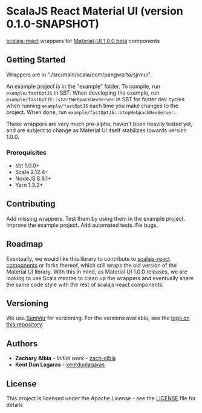 # ScalaJS React Material UI (version 0.1.0-SNAPSHOT)

[scalajs-react](https://github.com/japgolly/scalajs-react) wrappers for [Material-UI 1.0.0 beta](material-ui-next.com) components

## Getting Started

Wrappers are in "./src/main/scala/com/pangwarta/sjrmui".

An example project is in the "example" folder. To compile, run `example/fastOptJS` in SBT. When developing the example, run `example/fastOptJS::startWebpackDevServer` in SBT for faster dev cycles when running `example/fastOptJS` each time you make changes to the project. When done, run `example/fastOptJS::stopWebpackDevServer`. 

These wrappers are very much pre-alpha, haven't been heavily tested yet, and are subject to change as Material UI itself stabilizes towards version 1.0.0.

### Prerequisites

- sbt 1.0.0+
- Scala 2.12.4+
- NodeJS 8.9.1+
- Yarn 1.3.2+

## Contributing

Add missing wrappers. Test them by using them in the example project. Improve the example project. Add automated tests. Fix bugs.

## Roadmap

Eventually, we would like this library to contribute to [scalajs-react components](https://github.com/chandu0101/scalajs-react-components) or forks thereof, which still wraps the old version of the Material UI library. With this in mind, as Material UI 1.0.0 releases, we are looking to use Scala macros to clean up the wrappers and eventually share the same code style with the rest of scalajs-react components.

## Versioning

We use [SemVer](http://semver.org/) for versioning. For the versions available, see the [tags on this repository](https://github.com/your/project/tags). 

## Authors

* **Zachary Albia** - *Initial work* - [zach-albia](https://github.com/zach-albia)
* **Kent Dun Lagaras** - [kentdunlagaras](https://github.com/kentdunlagaras)

## License

This project is licensed under the Apache License - see the [LICENSE](LICENSE) file for details
